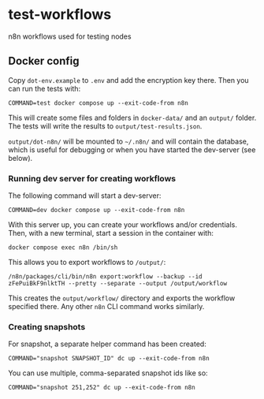 # test-workflows
n8n workflows used for testing nodes

## Docker config

Copy `dot-env.example` to `.env` and add the encryption key there. Then you
can run the tests with:


```
COMMAND=test docker compose up --exit-code-from n8n
```

This will create some files and folders in `docker-data/` and an `output/`
folder. The tests will write the results to `output/test-results.json`.

`output/dot-n8n/` will be mounted to `~/.n8n/` and will contain the database,
which is useful for debugging or when you have started the dev-server (see
below).

### Running dev server for creating workflows

The following command will start a dev-server:

```
COMMAND=dev docker compose up --exit-code-from n8n
```

With this server up, you can create your workflows and/or credentials. Then,
with a new terminal, start a session in the container with:

```
docker compose exec n8n /bin/sh
```

This allows you to export workflows to `/output/`:

```
/n8n/packages/cli/bin/n8n export:workflow --backup --id zFePuiBkF9nlktTH --pretty --separate --output /output/workflow
```

This creates the `output/workflow/` directory and exports the workflow
specified there. Any other `n8n` CLI command works similarly.

### Creating snapshots

For snapshot, a separate helper command has been created:

```
COMMAND="snapshot SNAPSHOT_ID" dc up --exit-code-from n8n
```

You can use multiple, comma-separated snapshot ids like so:

```
COMMAND="snapshot 251,252" dc up --exit-code-from n8n
```

